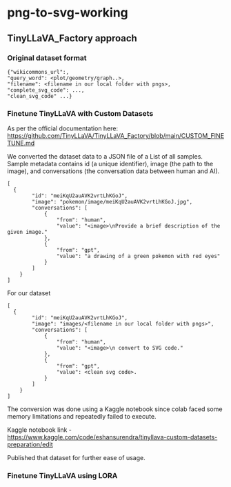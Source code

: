 # png-to-svg-working

## TinyLLaVA_Factory approach

### Original dataset format

```
{"wikicommons_url":,
"query_word": <plot/geometry/graph..>,
"filename": <filename in our local folder with pngs>,
"complete_svg_code": ...,
"clean_svg_code" ...}
```

### Finetune TinyLLaVA with Custom Datasets

As per the official documentation here: 
https://github.com/TinyLLaVA/TinyLLaVA_Factory/blob/main/CUSTOM_FINETUNE.md

We converted the dataset data to a JSON file of a List of all samples. Sample metadata contains id (a unique identifier), image (the path to the image), and conversations (the conversation data between human and AI).

```
[
  {
        "id": "meiKqU2auAVK2vrtLhKGoJ",
        "image": "pokemon/image/meiKqU2auAVK2vrtLhKGoJ.jpg",
        "conversations": [
            {
                "from": "human",
                "value": "<image>\nProvide a brief description of the given image."
            },
            {
                "from": "gpt",
                "value": "a drawing of a green pokemon with red eyes"
            }
        ]
    }
]
```
For our dataset

```
[
  {
        "id": "meiKqU2auAVK2vrtLhKGoJ",
        "image": "images/<filename in our local folder with pngs>",
        "conversations": [
            {
                "from": "human",
                "value": "<image>\n convert to SVG code."
            },
            {
                "from": "gpt",
                "value": <clean svg code>.
            }
        ]
    }
]
```
The conversion was done using a Kaggle notebook since colab faced some memory limitations and repeatedly failed to execute.

Kaggle notebook link - https://www.kaggle.com/code/eshansurendra/tinyllava-custom-datasets-preparation/edit

Published that dataset for further ease of usage.


### Finetune TinyLLaVA using LORA




